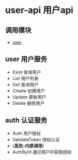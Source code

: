 # user-api 用户api
## 调用模块
- [user](https://github.com/gomsa/user)
## user 用户服务
- Exist     查询用户
- List      用户列表
- Get       查询用户
- Create    创建用户
- Update    更新用户
- Delete    删除用户
## auth 认证服务
- Auth              用户授权
- ValidateToken     授权认证
- (**高危-内部调用**)
- AuthById          通过用户ID获取授权